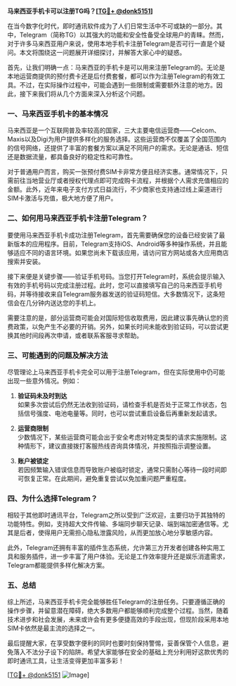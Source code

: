 **马来西亚手机卡可以注册TG吗？[[TG💪+ @donk5151](https://t.me/s/donk5151)]**

在当今数字化时代，即时通讯软件成为了人们日常生活中不可或缺的一部分。其中，Telegram（简称TG）以其强大的功能和安全性备受全球用户的青睐。然而，对于许多马来西亚用户来说，使用本地手机卡注册Telegram是否可行一直是个疑问。本文将围绕这一问题展开详细探讨，并解答大家心中的疑惑。

首先，让我们明确一点：马来西亚的手机卡是可以用来注册Telegram的。无论是本地运营商提供的预付费卡还是后付费套餐，都可以作为注册Telegram的有效工具。不过，在实际操作过程中，可能会遇到一些限制或需要额外注意的地方。因此，接下来我们将从几个方面来深入分析这个问题。

### **一、马来西亚手机卡的基本情况**

马来西亚是一个互联网普及率较高的国家，三大主要电信运营商——Celcom、Maxis以及Digi为用户提供多样化的服务选择。这些运营商不仅覆盖了全国范围内的信号网络，还提供了丰富的套餐方案以满足不同用户的需求。无论是通话、短信还是数据流量，都具备良好的稳定性和可靠性。

对于普通用户而言，购买一张预付费SIM卡非常方便且经济实惠。通常情况下，只需前往当地营业厅或者授权代理点即可完成购卡流程，并根据个人需求充值相应的金额。此外，近年来电子支付方式日益流行，不少商家也支持通过线上渠道进行SIM卡激活与充值，极大地方便了用户。

### **二、如何用马来西亚手机卡注册Telegram？**

要使用马来西亚手机卡成功注册Telegram，首先需要确保您的设备已经安装了最新版本的应用程序。目前，Telegram支持iOS、Android等多种操作系统，并且能够适应不同的语言环境。如果您尚未下载该应用，请访问官方网站或各大应用商店搜索并安装。

接下来便是关键步骤——验证手机号码。当您打开Telegram时，系统会提示输入有效的手机号码以完成注册过程。此时，您可以直接填写自己的马来西亚手机号码，并等待接收来自Telegram服务器发送的验证码短信。大多数情况下，这条短信会在几分钟内送达您的手机上。

需要注意的是，部分运营商可能会对国际短信收取费用，因此建议事先确认您的资费政策，以免产生不必要的开销。另外，如果长时间未能收到验证码，可以尝试更换其他时间段再次申请，或者联系客服寻求帮助。

### **三、可能遇到的问题及解决方法**

尽管理论上马来西亚手机卡完全可以用于注册Telegram，但在实际使用中仍可能出现一些意外情况。例如：

1. **验证码未及时到达**  
   如果多次尝试后仍然无法收到验证码，请检查手机是否处于正常工作状态，包括信号强度、电池电量等。同时，也可以尝试重启设备后再重新发起请求。

2. **运营商限制**  
   少数情况下，某些运营商可能会出于安全考虑对特定类型的请求实施限制。这种情形下，建议直接拨打客服热线咨询具体情况，并按照指示调整设置。

3. **账户被锁定**  
   若因频繁输入错误信息而导致账户被临时锁定，通常只需耐心等待一段时间即可恢复正常。在此期间，避免重复尝试以免加重问题严重程度。

### **四、为什么选择Telegram？**

相较于其他即时通讯平台，Telegram之所以受到广泛欢迎，主要归功于其独特的功能特性。例如，支持超大文件传输、多端同步聊天记录、端到端加密通信等。尤其是后者，使得用户无需担心隐私泄露风险，从而更加放心地分享敏感内容。

此外，Telegram还拥有丰富的插件生态系统，允许第三方开发者创建各种实用工具和服务插件，进一步丰富了用户体验。无论是工作效率提升还是娱乐消遣需求，Telegram都能提供多样化解决方案。

### **五、总结**

综上所述，马来西亚手机卡完全能够胜任Telegram的注册任务。只要遵循正确的操作步骤，并留意潜在障碍，绝大多数用户都能够顺利完成整个过程。当然，随着技术进步和社会发展，未来或许会有更多便捷高效的手段出现，但现阶段采用本地SIM卡依然是最主流的选择之一。

最后提醒大家，在享受数字便利的同时也要时刻保持警惕，妥善保管个人信息，避免落入不法分子设下的陷阱。希望大家能够在安全的基础上充分利用好这款优秀的即时通讯工具，让生活变得更加丰富多彩！

[[TG💪+ @donk5151](https://t.me/s/donk5151) ![Image](https://i.postimg.cc/rwNCRYN7/Snipaste-2025-04-30-17-27-05.png)]